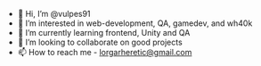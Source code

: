 - 👋 Hi, I’m @vulpes91
- 👀 I’m interested in web-development, QA, gamedev, and wh40k
- 🌱 I’m currently learning  frontend, Unity and QA
- 💞️ I’m looking to collaborate on good projects
- 📫 How to reach me  - lorgarheretic@gmail.com

<!---
vulpes91/vulpes91 is a ✨ special ✨ repository because its `README.md` (this file) appears on your GitHub profile.
You can click the Preview link to take a look at your changes.
--->
